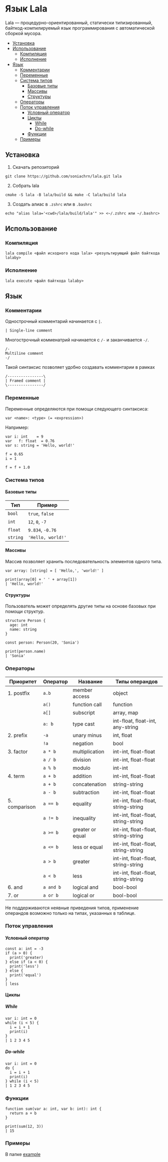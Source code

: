 # Язык Lala

Lala — процедурно-ориентированный, статически типизированный, байткод-компилируемый язык программирования с автоматической сборкой мусора.

- [Установка](#installation)
- [Использование](#usage)
  - [Компиляция](#compilation)
  - [Исполнение](#execution)
- [Язык](#language)
  - [Комментарии](#comments)
  - [Переменные](#variables)
  - [Система типов](#type-system)
    - [Базовые типы](#base-types)
    - [Массивы](#arrays)
    - [Структуры](#structures)
  - [Операторы](#operators)
  - [Поток управления](#control-flow)
    - [Условный оператор](#if)
    - [Циклы](#loops)
      - [While](#while)
      - [Do-while](#do-while)
    - [Функции](#functions)
  - [Примеры](#examples)

<a name="installation"/>

## Установка

1. Скачать репозиторий
```
git clone https://github.com/soniachrn/lala.git lala
```

2. Собрать lala
```
cmake -S lala -B lala/build && make -C lala/build lala
```

3. Создать алиас в `.zshrc` или в `.bashrc`
```
echo "alias lala='<cwd>/lala/build/lala'" >> <~/.zshrc или ~/.bashrc>
```

<a name="usage"/>

## Использование

<a name="compilation"/>

### Компиляция

```
lala compile <файл исходного кода lala> <результирующий файл байткода lalaby>
```

<a name="execution"/>

### Исполнение

```
lala execute <файл байткода lalaby>
```

<a name="language"/>

## Язык

<a name="comments"/>

### Комментарии

Однострочный комментарий начинается с `|`.

```
| Single-line comment
```

Многострочный комменатрий начинается с `/-` и заканчивается `-/`. 

```
/-
Multiline comment
-/
```

Такой синтаксис позволяет удобно создавать комментарии в рамках

```
/----------------\
| Framed comment |
\----------------/
```

<a name="variables"/>

### Переменные

Переменные определяются при помощи следующего синтаксиса:
```
var <name>: <type> (= <expression>)
```

Например:
```
var i: int    = 9
var   f: float  = 0.76
var s: string = 'Hello, world!'

f = 0.65
i = 1

f = f + 1.0
```


<a name="type-system"/>

### Система типов

<a name="base-types"/>

#### Базовые типы

| Тип            | Пример               |
| -------------- | -------------------- |
| `bool`         | `true`, `false`      |
| `int`          | `12`, `0`, `-7`      |
| `float`        | `9.834`, `-0.76`     |
| `string`       | `'Hello, world!'`    |

<a name="arrays"/>

#### Массивы

Массив позволяет хранить последовательность элементов одного типа.

```
var array: [string] = [ 'Hello,', 'world!' ]

print(array[0] + ' ' + array[1])
| 'Hello, world!'
```

<a name="structures"/>

#### Структуры

Пользователь может определять другие типы на основе базовых при помощи структур.

```
structure Person {
  age: int
  name: string
}

const person: Person(20, 'Sonia')

print(person.name)
| 'Sonia'
```

<a name="operators"/>

### Операторы

| Приоритет     | Оператор  | Название         | Типы операндов                      |
| ------------- | --------- | ---------------- | ----------------------------------- |
| 1. postfix    | `a.b`     | member access    | object                              | 
|               | `a()`     | function call    | function                            |
|               | `a[]`     | subscript        | array, map                          |
|               | `a: b`    | type cast        | int-float, float-int, any-string    |
| 2. prefix     | `-a`      | unary minus      | int, float                          |
|               | `!a`      | negation         | bool                                |
| 3. factor     | `a * b`   | multiplication   | int-int, float-float                |
|               | `a / b`   | division         | int-int, float-float                |
|               | `a % b`   | modulo           | int-int                             |
| 4. term       | `a + b`   | addition         | int-int, float-float                |
|               | `a + b`   | concatenation    | string-string                       |
|               | `a - b`   | subtraction      | int-int, float-float                |
| 5. comparison | `a == b`  | equality         | int-int, float-float, string-string |
|               | `a != b`  | inequality       | int-int, float-float, string-string |
|               | `a >= b`  | greater or equal | int-int, float-float, string-string |
|               | `a <= b`  | less or equal    | int-int, float-float, string-string |
|               | `a > b`   | greater          | int-int, float-float, string-string |
|               | `a < b`   | less             | int-int, float-float, string-string |
| 6. and        | `a and b` | logical and      | bool-bool                           |
| 7. or         | `a or b`  | logical or       | bool-bool                           |

Не поддерживаются неявные приведения типов, применение операндов возможно только на типах, указанных в таблице.

<a name="control-flow"/>

### Поток управления

<a name="if"/>

#### Условный оператор

```
const a: int = -3
if (a > 0) {
  print('greater)
} else if (a < 0) {
  print('less')
} else {
  print('equal')
}
| less
```

<a name="loops"/>

#### Циклы

<a name="while"/>

##### While

```
var i: int = 0
while (i < 5) {
  i = i + 1
  print(i)
}
| 1 2 3 4 5
```

<a name="do-while"/>

##### Do-while

```
var i: int = 0
do {
  i = i + 1
  print(i)
} while (i < 5)
| 1 2 3 4 5
```

<a name="functions"/>

### Функции

```
function sum(var a: int, var b: int): int {
  return a + b
}

print(sum(12, 3))
| 15
```

<a name="examples"/>

### Примеры

В папке [example](example)
